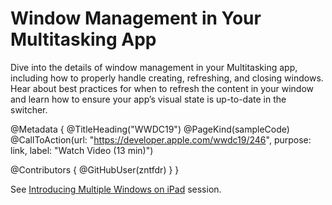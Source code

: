 # Window Management in Your Multitasking App

Dive into the details of window management in your Multitasking app, including how to properly handle creating, refreshing, and closing windows. Hear about best practices for when to refresh the content in your window and learn how to ensure your app’s visual state is up-to-date in the switcher.

@Metadata {
   @TitleHeading("WWDC19")
   @PageKind(sampleCode)
   @CallToAction(url: "https://developer.apple.com/wwdc19/246", purpose: link, label: "Watch Video (13 min)")

   @Contributors {
      @GitHubUser(zntfdr)
   }
}



See [Introducing Multiple Windows on iPad](../212) session.